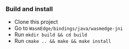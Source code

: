 ### Build and install
- Clone this project
- Go to `WasmEdge/bindings/java/wasmedge-jni`
- Run `mkdir build && cd build`
- Run `cmake .. && make && make install` 
